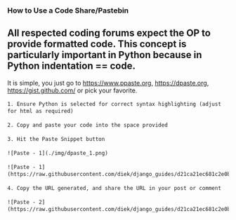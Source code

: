 ### How to Use a Code Share/Pastebin

## All respected coding forums expect the OP to provide formatted code. This concept is particularly important in Python because in Python indentation == code.

It is simple, you just go to https://www.ppaste.org, https://dpaste.org, https://gist.github.com/ or pick your favorite. 

    1. Ensure Python is selected for correct syntax highlighting (adjust for html as required)
    
    2. Copy and paste your code into the space provided
    
    3. Hit the Paste Snippet button
    
    ![Paste - 1](./img/dpaste_1.png)
    
    ![Paste - 1](https://raw.githubusercontent.com/diek/django_guides/d21ca21ec681c2e0bee73240e06ef1196f835f20/img/dpaste_1.png)
    
    4. Copy the URL generated, and share the URL in your post or comment
    
    ![Paste - 2](https://raw.githubusercontent.com/diek/django_guides/d21ca21ec681c2e0bee73240e06ef1196f835f20/img/dpaste_2.png)
